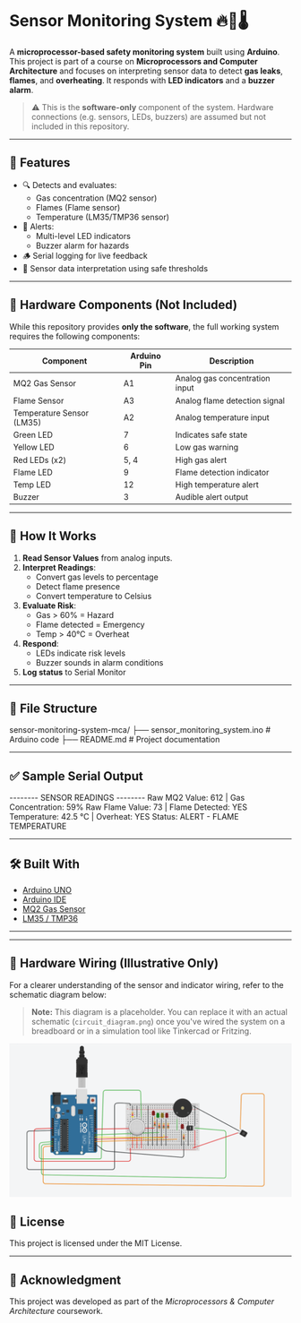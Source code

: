 # Sensor Monitoring System 🔥🧪🌡️

A **microprocessor-based safety monitoring system** built using **Arduino**. This project is part of a course on **Microprocessors and Computer Architecture** and focuses on interpreting sensor data to detect **gas leaks**, **flames**, and **overheating**. It responds with **LED indicators** and a **buzzer alarm**.

> ⚠️ This is the **software-only** component of the system. Hardware connections (e.g. sensors, LEDs, buzzers) are assumed but not included in this repository.

---

## 📌 Features

- 🔍 Detects and evaluates:
  - Gas concentration (MQ2 sensor)
  - Flames (Flame sensor)
  - Temperature (LM35/TMP36 sensor)
- 🚨 Alerts:
  - Multi-level LED indicators
  - Buzzer alarm for hazards
- 🪵 Serial logging for live feedback
- 🧠 Sensor data interpretation using safe thresholds

---

## 🧰 Hardware Components (Not Included)

While this repository provides **only the software**, the full working system requires the following components:

| Component         | Arduino Pin | Description                      |
|------------------|-------------|----------------------------------|
| MQ2 Gas Sensor   | A1          | Analog gas concentration input  |
| Flame Sensor     | A3          | Analog flame detection signal   |
| Temperature Sensor (LM35) | A2 | Analog temperature input       |
| Green LED        | 7           | Indicates safe state            |
| Yellow LED       | 6           | Low gas warning                 |
| Red LEDs (x2)    | 5, 4        | High gas alert                  |
| Flame LED        | 9           | Flame detection indicator       |
| Temp LED         | 12          | High temperature alert          |
| Buzzer           | 3           | Audible alert output            |

---

## 🚀 How It Works

1. **Read Sensor Values** from analog inputs.
2. **Interpret Readings**:
   - Convert gas levels to percentage
   - Detect flame presence
   - Convert temperature to Celsius
3. **Evaluate Risk**:
   - Gas > 60% = Hazard
   - Flame detected = Emergency
   - Temp > 40°C = Overheat
4. **Respond**:
   - LEDs indicate risk levels
   - Buzzer sounds in alarm conditions
5. **Log status** to Serial Monitor

---

## 📂 File Structure

sensor-monitoring-system-mca/
├── sensor_monitoring_system.ino # Arduino code
├── README.md # Project documentation

---

## ✅ Sample Serial Output

-------- SENSOR READINGS --------
Raw MQ2 Value: 612 | Gas Concentration: 59%
Raw Flame Value: 73 | Flame Detected: YES
Temperature: 42.5 °C | Overheat: YES
Status: ALERT - FLAME TEMPERATURE

---

## 🛠️ Built With

- [Arduino UNO](https://www.arduino.cc/)
- [Arduino IDE](https://www.arduino.cc/en/software)
- [MQ2 Gas Sensor](https://components101.com/sensors/mq2-gas-sensor)
- [LM35 / TMP36](https://components101.com/sensors/lm35-temperature-sensor)

---

---

## 🔌 Hardware Wiring (Illustrative Only)

For a clearer understanding of the sensor and indicator wiring, refer to the schematic diagram below:

> **Note:** This diagram is a placeholder. You can replace it with an actual schematic (`circuit_diagram.png`) once you've wired the system on a breadboard or in a simulation tool like Tinkercad or Fritzing.

![Hardware Circuit Diagram](circuit_diagram.png)


## 📜 License

This project is licensed under the MIT License.

---

## 🤝 Acknowledgment

This project was developed as part of the *Microprocessors & Computer Architecture* coursework.
